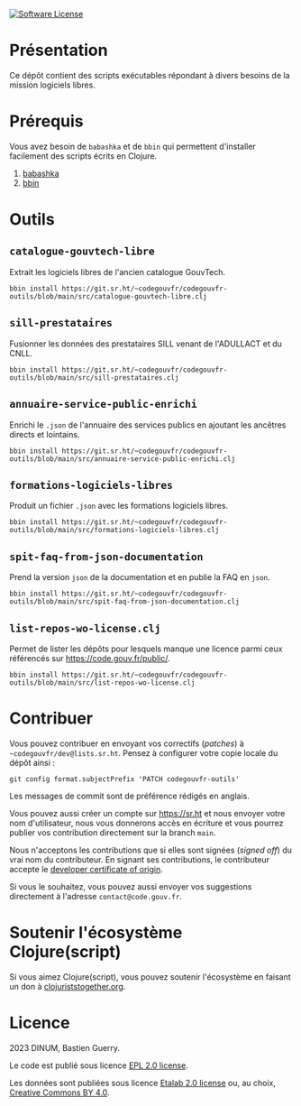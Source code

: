 [![Software License](https://img.shields.io/badge/Licence-EPL%2C%20Licence%20Ouverte-orange.svg?style=flat-square)](https://git.sr.ht/~codegouvfr/codegouvfr-outils/tree/main/item/LICENSE.txt)

# Présentation

Ce dépôt contient des scripts exécutables répondant à divers besoins
de la mission logiciels libres.

# Prérequis

Vous avez besoin de `babashka` et de `bbin` qui permettent d'installer
facilement des scripts écrits en Clojure.

1. [babashka](https://github.com/babashka/babashka#installation)
2. [bbin](https://github.com/babashka/bbin#installation)

# Outils

## `catalogue-gouvtech-libre`

Extrait les logiciels libres de l'ancien catalogue GouvTech.

`bbin install https://git.sr.ht/~codegouvfr/codegouvfr-outils/blob/main/src/catalogue-gouvtech-libre.clj`

## `sill-prestataires`

Fusionner les données des prestataires SILL venant de l'ADULLACT et du
CNLL.

`bbin install https://git.sr.ht/~codegouvfr/codegouvfr-outils/blob/main/src/sill-prestataires.clj`

## `annuaire-service-public-enrichi`

Enrichi le `.json` de l'annuaire des services publics en ajoutant les
ancêtres directs et lointains.

`bbin install https://git.sr.ht/~codegouvfr/codegouvfr-outils/blob/main/src/annuaire-service-public-enrichi.clj`

## `formations-logiciels-libres`

Produit un fichier `.json` avec les formations logiciels libres.

`bbin install https://git.sr.ht/~codegouvfr/codegouvfr-outils/blob/main/src/formations-logiciels-libres.clj`

## `spit-faq-from-json-documentation`

Prend la version `json` de la documentation et en publie la FAQ en
`json`.

`bbin install https://git.sr.ht/~codegouvfr/codegouvfr-outils/blob/main/src/spit-faq-from-json-documentation.clj`

## `list-repos-wo-license.clj`

Permet de lister les dépôts pour lesquels manque une licence parmi
ceux référencés sur https://code.gouv.fr/public/.

`bbin install https://git.sr.ht/~codegouvfr/codegouvfr-outils/blob/main/src/list-repos-wo-license.clj`

# Contribuer

Vous pouvez contribuer en envoyant vos correctifs (*patches*) à `~codegouvfr/dev@lists.sr.ht`.  Pensez à configurer votre copie locale du dépôt ainsi :

    git config format.subjectPrefix 'PATCH codegouvfr-outils'

Les messages de commit sont de préférence rédigés en anglais.

Vous pouvez aussi créer un compte sur <https://sr.ht> et nous envoyer votre nom d'utilisateur, nous vous donnerons accès en écriture et vous pourrez publier vos contribution directement sur la branch `main`.

Nous n'acceptons les contributions que si elles sont signées (*signed off*) du vrai nom du contributeur.  En signant ses contributions, le contributeur accepte le [developer certificate of origin](https://developercertificate.org).

Si vous le souhaitez, vous pouvez aussi envoyer vos suggestions directement à l'adresse `contact@code.gouv.fr`.

# Soutenir l'écosystème Clojure(script)

Si vous aimez Clojure(script), vous pouvez soutenir l'écosystème en faisant un don à [clojuriststogether.org](https://www.clojuriststogether.org).

# Licence

2023 DINUM, Bastien Guerry.

Le code est publié sous licence [EPL 2.0 license](LICENSES/LICENSE.EPL-2.0.txt).

Les données sont publiées sous licence [Etalab 2.0 license](LICENSES/LICENSE.Etalab-2.0.md) ou, au choix, [Creative Commons BY 4.0](https://creativecommons.org/licenses/by/4.0/deed.fr).

